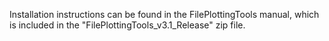 Installation instructions can be found in the FilePlottingTools manual, which is included in the "FilePlottingTools_v3.1_Release" zip file.
